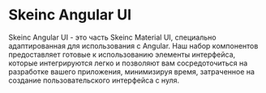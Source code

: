 # Skeinc Angular UI

Skeinc Angular UI - это часть Skeinc Material UI, специально адаптированная для использования с Angular. Наш набор компонентов предоставляет готовые к использованию элементы интерфейса, которые интегрируются легко и позволяют вам сосредоточиться на разработке вашего приложения, минимизируя время, затраченное на создание пользовательского интерфейса с нуля.
